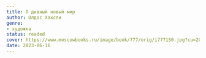 ```yaml
---
title: О дивный новый мир
author: Олдос Хаксли
genre:
- художка
status: readed
cover: https://www.moscowbooks.ru/image/book/777/orig/i777150.jpg?cu=20230321132504
date: 2023-06-16
---
```



